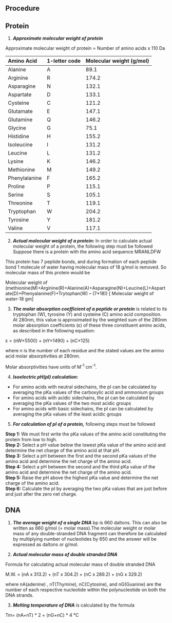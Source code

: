 ## Procedure

## **Protein**
1.	***Approximate molecular weight of protein*** 

Approximate molecular weight of protein = Number of amino acids x 110 Da 

| Amino Acid | 1-letter code | Molecular weight (g/mol) |
| :-- | :-- | :-- |
| Alanine |  A   | 89.1 |
| Arginine |  R   | 174.2 |
| Asparagine |  N   | 132.1 |
| Aspartate |  D   | 133.1 |
| Cysteine |  C   | 121.2 |
| Glutamate |  E   | 147.1 |
| Glutamine |  Q   | 146.2 |
| Glycine |  G   | 75.1 |
| Histidine |  H   | 155.2 |
| Isoleucine |  I   | 131.2 |
| Leucine |  L   | 131.2 |
| Lysine |  K   | 146.2 |
| Methionine |  M   | 149.2 |
| Phenylalanine |  F   | 165.2 |
| Proline |  P   | 115.1 |
| Serine |  S   | 105.1 |
| Threonine |  T   | 119.1 |
| Tryptophan |  W   | 204.2 |
| Tyrosine |  Y   | 181.2 |
| Valine | V   | 117.1 |


2. ***Actual molecular weight of a protein:*** In order to calculate actual molecular weight of a protein, the following step must be followed  
Suppose there is a protein with the amino acid sequence MRANLDFW  

This protein has 7 peptide bonds, and during formation of each peptide bond 1 molecule of water having molecular mass of 18 g/mol is removed. So molecular mass of this protein would be  

Molecular weight of (methionine(M)+Arginine(R)+Alanine(A)+Asparagine(N)+Leucine(L)+Aspartate(D)+Phenyalanine(F)+Trytophan(W) – (7*18))
[ Molecular weight of water-18 gm]


3. ***The molar absorption coefficient of a peptide or protein*** is related to its tryptophan (W), tyrosine (Y) and cysteine (C) amino acid composition. At 280nm, this value is approximated by the weighted sum of the 280nm molar absorption coefficients (ε) of these three constituent amino acids, as described in the following equation:   

ε = (nW×5500) + (nY×1490) + (nC×125)   

where n is the number of each residue and the stated values are the amino acid molar absorptivities at 280nm.

Molar absorptivities have units of M<sup>-1</sup> cm<sup>-1</sup>.


4. ***Isoelectric pH(pI) calculation:***
- For amino acids with neutral sidechains, the pI can be calculated by averaging the pKa values of the carboxylic acid and ammonium groups 
- For amino acids with acidic sidechains, the pI can be calculated by averaging the pKa values of the two most acidic groups 
- For amino acids with basic sidechains, the pI can be calculated by averaging the pKa values of the least acidic groups 


5. ***For calculation of pI of a protein,*** following steps must be followed

**Step 1:** We must first write the pKa values of the amino acid constituting the protein from low to high.  
**Step 2:** Select a pH value  below the lowest pKa value of the amino acid and determine the net charge of the amino acid at that pH.  
**Step 3:** Select a pH between the first and the second pKa values of the amino acid and determine the net charge of the amino acid.  
**Step 4:** Select a pH between the second and the third pKa value of the amino acid and determine the net charge of the amino acid.  
**Step 5:** Raise the pH above the highest pKa value and determine the net charge of the amino acid.  
**Step 6:** Calculate the pI by averaging the two pKa values that are just before and just after the zero net charge.   


## **DNA**

1.	***The average weight of a single DNA*** bp is 660 daltons. This can also be written as 660 g/mol (= molar mass).The molecular weight or molar mass of any double-stranded DNA fragment can therefore be calculated by multiplying number of nucleotides by 650 and the answer will be expressed as daltons or g/mol.

2. ***Actual molecular mass of double stranded DNA***

Formula for calculating actual molecular mass of double stranded DNA

  M.W. = (nA x 313.2) + (nT x 304.2) + (nC x 289.2) + (nG x 329.2)

where nA(adenine) , nT(Thymine), nC(Cytosine), and nG(Guanine) are the number of each respective nucleotide within the polynucleotide on both the DNA strands.


3. ***Melting temperature of DNA*** is calculated by the formula

Tm= (nA+nT) * 2 + (nG+nC) * 4 °C

